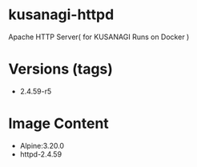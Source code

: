 # kusanagi-httpd

Apache HTTP Server( for KUSANAGI Runs on Docker )

# Versions (tags)

- 2.4.59-r5

# Image Content

- Alpine:3.20.0
- httpd-2.4.59


